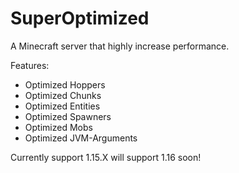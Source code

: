 # SuperOptimized
A Minecraft server that highly increase performance.

Features:
- Optimized Hoppers
- Optimized Chunks
- Optimized Entities
- Optimized Spawners
- Optimized Mobs
- Optimized JVM-Arguments

Currently support 1.15.X will support 1.16 soon!
